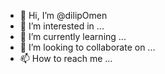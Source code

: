 - 👋 Hi, I’m @dilipOmen
- 👀 I’m interested in ...
- 🌱 I’m currently learning ...
- 💞️ I’m looking to collaborate on ...
- 📫 How to reach me ...

<!---
dilipOmen/dilipOmen is a ✨ special ✨ repository because its `README.md` (this file) appears on your GitHub profile.
You can click the Preview link to take a look at your changes.
--->
